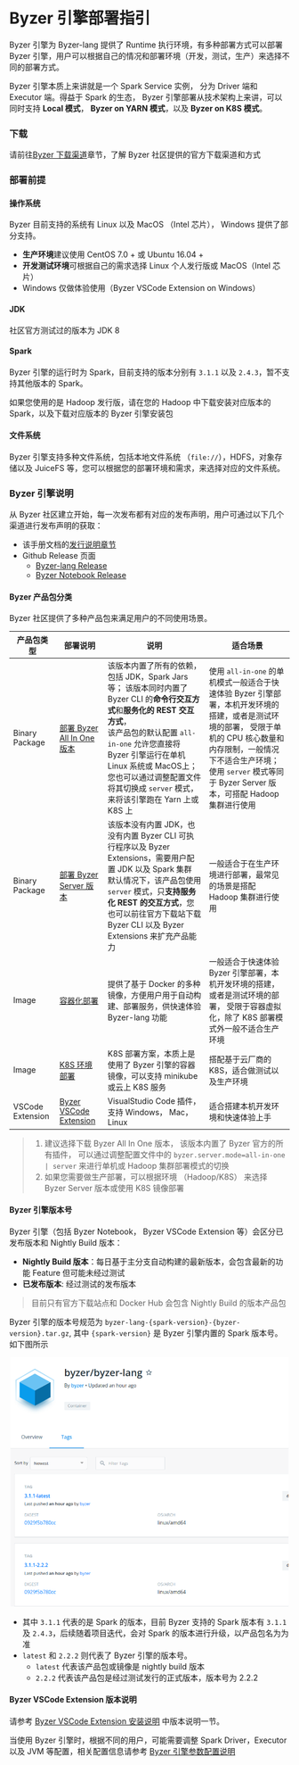 # Byzer 引擎部署指引

Byzer 引擎为 Byzer-lang 提供了 Runtime 执行环境，有多种部署方式可以部署 Byzer 引擎，用户可以根据自己的情况和部署环境（开发，测试，生产）来选择不同的部署方式。

Byzer 引擎本质上来讲就是一个 Spark Service 实例， 分为 Driver 端和 Executor 端。得益于 Spark 的生态， Byzer 引擎部署从技术架构上来讲，可以同时支持 **Local 模式**， **Byzer on YARN 模式**，以及 **Byzer on K8S 模式**。


### 下载

请前往[Byzer 下载渠道](/byzer-lang/zh-cn/installation/download/site.md)章节，了解 Byzer 社区提供的官方下载渠道和方式

### 部署前提

#### 操作系统

Byzer 目前支持的系统有 Linux 以及 MacOS （Intel 芯片）， Windows 提供了部分支持。

- **生产环境**建议使用 CentOS 7.0 + 或 Ubuntu 16.04 +
- **开发测试环境**可根据自己的需求选择 Linux 个人发行版或 MacOS（Intel 芯片）
- Windows 仅做体验使用（Byzer VSCode Extension on Windows）

#### JDK

社区官方测试过的版本为 JDK 8

#### Spark

Byzer 引擎的运行时为 Spark，目前支持的版本分别有 `3.1.1` 以及 `2.4.3`，暂不支持其他版本的 Spark。

如果您使用的是 Hadoop 发行版，请在您的 Hadoop 中下载安装对应版本的 Spark，以及下载对应版本的 Byzer 引擎安装包

#### 文件系统

Byzer 引擎支持多种文件系统，包括本地文件系统 （`file://`），HDFS，对象存储以及 JuiceFS 等，您可以根据您的部署环境和需求，来选择对应的文件系统。

### Byzer 引擎说明
从 Byzer 社区建立开始，每一次发布都有对应的发布声明，用户可通过以下几个渠道进行发布声明的获取：
- 该手册文档的[发行说明章节](/byzer-lang/zh-cn/release-notes/version.md)
- Github Release 页面
    - [Byzer-lang Release](https://github.com/byzer-org/byzer-lang/releases)
    - [Byzer Notebook Release](https://github.com/byzer-org/byzer-notebook/releases)

#### Byzer 产品包分类
Byzer 社区提供了多种产品包来满足用户的不同使用场景。

|产品包类型| 部署说明 | 说明 | 适合场景 |
|--|--------|-----|----------|
|Binary Package| [部署 Byzer All In One 版本](/byzer-lang/zh-cn/installation/server/byzer-all-in-one-deployment.md)     |该版本内置了所有的依赖，包括 JDK，Spark Jars 等； 该版本同时内置了 Byzer CLI 的**命令行交互方式**和**服务化的 REST 交互方式**，<br>该产品包的默认配置 `all-in-one` 允许您直接将 Byzer 引擎运行在单机 Linux 系统或 MacOS上； 您也可以通过调整配置文件将其切换成 `server` 模式，来将该引擎跑在 Yarn 上或 K8S 上| 使用 `all-in-one` 的单机模式一般适合于快速体验 Byzer 引擎部署，本机开发环境的搭建，或者是测试环境的部署， 受限于单机的 CPU 核心数量和内存限制，一般情况下不适合生产环境；<br> 使用 `server` 模式等同于 Byzer Server 版本，可搭配 Hadoop 集群进行使用 |
|Binary Package| [部署 Byzer Server 版本](/byzer-lang/zh-cn/installation/server/byzer-all-in-one-deployment.md) | 该版本没有内置 JDK，也没有内置 Byzer CLI 可执行程序以及 Byzer Extensions，需要用户配置 JDK 以及 Spark 集群 <br> 默认情况下，该产品包使用 `server` 模式，只**支持服务化 REST 的交互方式**，您也可以前往官方下载站下载 Byzer CLI 以及 Byzer Extensions 来扩充产品能力| 一般适合于在生产环境进行部署，最常见的场景是搭配 Hadoop 集群进行使用 <br> |
|Image| [容器化部署](/byzer-lang/zh-cn/installation/containerized-deployment/containerized-deployment.md) | 提供了基于 Docker 的多种镜像，方便用户用于自动构建、部署服务，供快速体验 Byzer-lang 功能 | 一般适合于快速体验 Byzer 引擎部署，本机开发环境的搭建，或者是测试环境的部署， 受限于容器虚拟化，除了 K8S 部署模式外一般不适合生产环境  |
|Image| [K8S 环境部署](/byzer-lang/zh-cn/installation/k8s/k8s-deployment.md) | K8S 部署方案，本质上是使用了 Byzer 引擎的容器镜像，可以支持 minikube 或云上 K8S 服务|搭配基于云厂商的 K8S，适合做测试以及生产环境|
|VSCode Extension| [Byzer VSCode Extension](/byzer-lang/zh-cn/installation/vscode/byzer-vscode-extension-installation.md) | VisualStudio Code 插件，支持 Windows， Mac， Linux | 适合搭建本机开发环境和快速体验上手 |

> 1. 建议选择下载 Byzer All In One 版本， 该版本内置了 Byzer 官方的所有插件， 可以通过调整配置文件中的 `byzer.server.mode=all-in-one | server` 来进行单机或 Hadoop 集群部署模式的切换
> 2. 如果您需要做生产部署，可以根据环境 （Hadoop/K8S） 来选择 Byzer Server 版本或使用 K8S 镜像部署

#### Byzer 引擎版本号
Byzer 引擎（包括 Byzer Notebook， Byzer VSCode Extension 等）会区分已发布版本和 Nightly Build 版本：
- **Nightly Build 版本**：每日基于主分支自动构建的最新版本，会包含最新的功能 Feature 但可能未经过测试
- **已发布版本**: 经过测试的发布版本

> 目前只有官方下载站点和 Docker Hub 会包含 Nightly Build 的版本产品包

Byzer 引擎的版本号规范为 `byzer-lang-{spark-version}-{byzer-version}.tar.gz`, 其中 `{spark-version}` 是 Byzer 引擎内置的 Spark 版本号。如下图所示

<p align="center">
    <img src="/byzer-lang/zh-cn/installation/images/version.png" alt="name"  width="500"/>
</p>


- 其中 `3.1.1` 代表的是 Spark 的版本，目前 Byzer 支持的 Spark 版本有 `3.1.1` 及 `2.4.3`，后续随着项目迭代，会对 Spark 的版本进行升级，以产品包名为为准
- `latest` 和 `2.2.2` 则代表了 Byzer 引擎的版本号。
    - `latest` 代表该产品包或镜像是 nightly build 版本
    - `2.2.2` 代表该产品包是经过测试发行的正式版本，版本号为 2.2.2

#### Byzer VSCode Extension 版本说明

请参考 [Byzer VSCode Extension 安装说明](/byzer-lang/zh-cn/installation/vscode/byzer-vscode-extension-installation.md) 中版本说明一节。




当使用 Byzer 引擎时，根据不同的用户，可能需要调整 Spark Driver，Executor 以及 JVM 等配置，相关配置信息请参考 [Byzer 引擎参数配置说明](/byzer-lang/zh-cn/installation/configuration/byzer-lang-configuration.md)